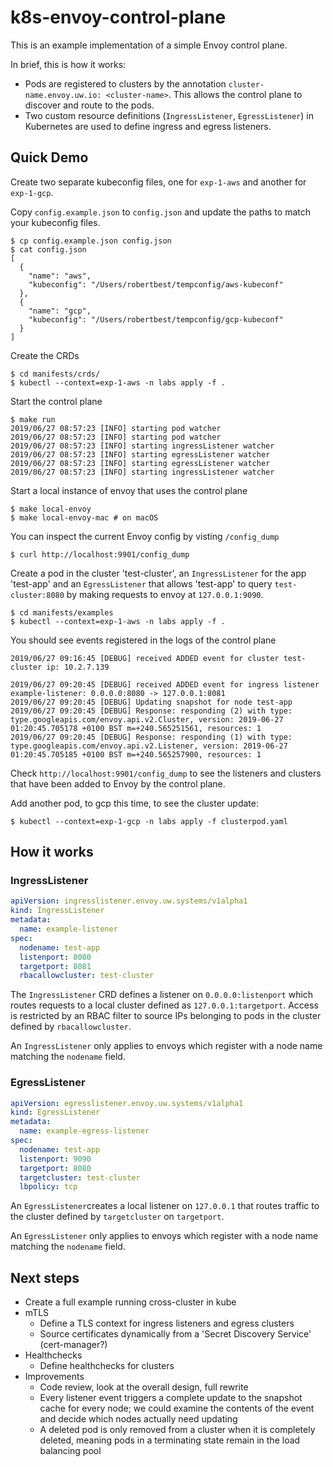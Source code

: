 # k8s-envoy-control-plane

This is an example implementation of a simple Envoy control plane.

In brief, this is how it works:
* Pods are registered to clusters by the annotation `cluster-name.envoy.uw.io: <cluster-name>`. This allows the control
  plane to discover and route to the pods.
* Two custom resource definitions (`IngressListener`, `EgressListener`) in Kubernetes are used to define ingress and egress listeners.

## Quick Demo
Create two separate kubeconfig files, one for `exp-1-aws` and another for `exp-1-gcp`.

Copy `config.example.json` to `config.json` and update the paths to match your kubeconfig files.
```
$ cp config.example.json config.json
$ cat config.json
[
  {
    "name": "aws",
    "kubeconfig": "/Users/robertbest/tempconfig/aws-kubeconf"
  },
  {
    "name": "gcp",
    "kubeconfig": "/Users/robertbest/tempconfig/gcp-kubeconf"
  }
]
```

Create the CRDs
```
$ cd manifests/crds/
$ kubectl --context=exp-1-aws -n labs apply -f .
```

Start the control plane
```
$ make run
2019/06/27 08:57:23 [INFO] starting pod watcher
2019/06/27 08:57:23 [INFO] starting pod watcher
2019/06/27 08:57:23 [INFO] starting ingressListener watcher
2019/06/27 08:57:23 [INFO] starting egressListener watcher
2019/06/27 08:57:23 [INFO] starting egressListener watcher
2019/06/27 08:57:23 [INFO] starting ingressListener watcher
```

Start a local instance of envoy that uses the control plane
```
$ make local-envoy
$ make local-envoy-mac # on macOS
```

You can inspect the current Envoy config by visting `/config_dump`
```
$ curl http://localhost:9901/config_dump
```

Create a pod in the cluster 'test-cluster', an `IngressListener` for the app 'test-app' and an `EgressListener` that allows
'test-app' to query `test-cluster:8080` by making requests to envoy at `127.0.0.1:9090`.
```
$ cd manifests/examples
$ kubectl --context=exp-1-aws -n labs apply -f .
```

You should see events registered in the logs of the control plane
```
2019/06/27 09:16:45 [DEBUG] received ADDED event for cluster test-cluster ip: 10.2.7.139
```
```
2019/06/27 09:20:45 [DEBUG] received ADDED event for ingress listener example-listener: 0.0.0.0:8080 -> 127.0.0.1:8081
2019/06/27 09:20:45 [DEBUG] Updating snapshot for node test-app
2019/06/27 09:20:45 [DEBUG] Response: responding (2) with type: type.googleapis.com/envoy.api.v2.Cluster, version: 2019-06-27 01:20:45.705178 +0100 BST m=+240.565251561, resources: 1
2019/06/27 09:20:45 [DEBUG] Response: responding (1) with type: type.googleapis.com/envoy.api.v2.Listener, version: 2019-06-27 01:20:45.705185 +0100 BST m=+240.565257900, resources: 1
```

Check `http://localhost:9901/config_dump` to see the listeners and clusters that have been added to Envoy by the control plane.

Add another pod, to gcp this time, to see the cluster update:
```
$ kubectl --context=exp-1-gcp -n labs apply -f clusterpod.yaml
```

## How it works
### IngressListener
```yaml
apiVersion: ingresslistener.envoy.uw.systems/v1alpha1
kind: IngressListener
metadata:
  name: example-listener
spec:
  nodename: test-app
  listenport: 8080
  targetport: 8081
  rbacallowcluster: test-cluster
```
The `IngressListener` CRD defines a listener on `0.0.0.0:listenport` which routes requests to a local cluster defined as `127.0.0.1:targetport`. Access is
restricted by an RBAC filter to source IPs belonging to pods in the cluster defined by `rbacallowcluster`.

An `IngressListener` only applies to envoys which register with a node name matching the `nodename` field.

### EgressListener
```yaml
apiVersion: egresslistener.envoy.uw.systems/v1alpha1
kind: EgressListener
metadata:
  name: example-egress-listener
spec:
  nodename: test-app
  listenport: 9090
  targetport: 8080
  targetcluster: test-cluster
  lbpolicy: tcp
```
An `EgressListener`creates a local listener on `127.0.0.1` that routes traffic to the cluster defined by `targetcluster` on
`targetport`.

An `EgressListener` only applies to envoys which register with a node name matching the `nodename` field.

## Next steps
* Create a full example running cross-cluster in kube
* mTLS
  * Define a TLS context for ingress listeners and egress clusters
  * Source certificates dynamically from a 'Secret Discovery Service' (cert-manager?)
* Healthchecks
  * Define healthchecks for clusters
* Improvements
  * Code review, look at the overall design, full rewrite
  * Every listener event triggers a complete update to the snapshot cache for every node; we could examine the contents of the event
    and decide which nodes actually need updating
  * A deleted pod is only removed from a cluster when it is completely deleted, meaning pods in a terminating state remain in the
    load balancing pool
